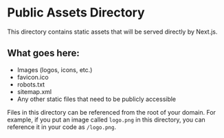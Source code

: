 # Public Assets Directory

This directory contains static assets that will be served directly by Next.js.

## What goes here:
- Images (logos, icons, etc.)
- favicon.ico
- robots.txt
- sitemap.xml
- Any other static files that need to be publicly accessible

Files in this directory can be referenced from the root of your domain. For example, if you put an image called `logo.png` in this directory, you can reference it in your code as `/logo.png`. 